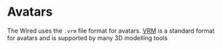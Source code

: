 # Avatars

The Wired uses the `.vrm` file format for avatars. [VRM](https://vrm.dev/en/) is a standard format for avatars and is supported by many 3D modelling tools
